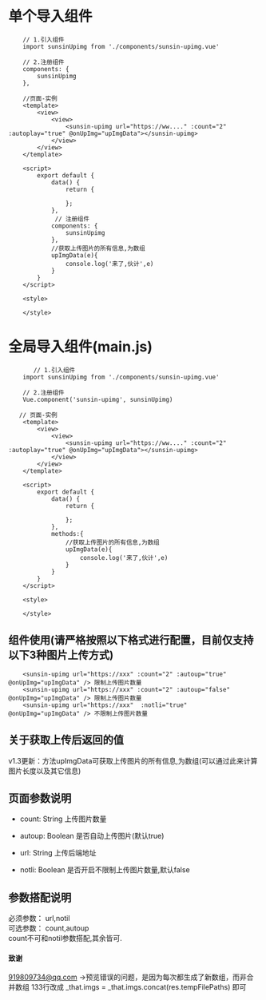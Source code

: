 # 单个导入组件
```
    // 1.引入组件
    import sunsinUpimg from './components/sunsin-upimg.vue'

    // 2.注册组件
    components: {
        sunsinUpimg
    },

    //页面-实例
    <template>
        <view>
            <view>
                <sunsin-upimg url="https://ww...." :count="2" :autoplay="true" @onUpImg="upImgData"></sunsin-upimg>
            </view>
        </view>
    </template>

    <script>
        export default {
            data() {
                return {

                };
            },
             // 注册组件
            components: {
                sunsinUpimg
            },
			//获取上传图片的所有信息,为数组
			upImgData(e){
				console.log('来了,伙计',e)
			}
        }
    </script>

    <style>

    </style>
```

# 全局导入组件(main.js)
```
       // 1.引入组件
    import sunsinUpimg from './components/sunsin-upimg.vue'

    // 2.注册组件
    Vue.component('sunsin-upimg', sunsinUpimg)

   // 页面-实例
    <template>
        <view>
            <view>
                <sunsin-upimg url="https://ww...." :count="2" :autoplay="true" @onUpImg="upImgData"></sunsin-upimg>
            </view>
        </view>
    </template>

    <script>
        export default {
            data() {
                return {

                };
            },
			methods:{
				//获取上传图片的所有信息,为数组
				upImgData(e){
					console.log('来了,伙计',e)
				}
			}
        }
    </script>

    <style>

    </style>
```

## 组件使用(请严格按照以下格式进行配置，目前仅支持以下3种图片上传方式)
```
	<sunsin-upimg url="https://xxx" :count="2" :autoup="true" @onUpImg="upImgData" /> 限制上传图片数量
	<sunsin-upimg url="https://xxx" :count="2" :autoup="false" @onUpImg="upImgData" /> 限制上传图片数量
	<sunsin-upimg url="https://xxx"  :notli="true" @onUpImg="upImgData" /> 不限制上传图片数量 
```

## 关于获取上传后返回的值
v1.3更新：方法upImgData可获取上传图片的所有信息,为数组(可以通过此来计算图片长度以及其它信息)


## 页面参数说明

- count: String
上传图片数量

- autoup: Boolean
是否自动上传图片(默认true)

- url: String
上传后端地址

- notli: Boolean
是否开启不限制上传图片数量,默认false

## 参数搭配说明
必须参数： url,notil  
可选参数： count,autoup  
count不可和notil参数搭配,其余皆可.  


#### 致谢
919809734@qq.com ->预览错误的问题，是因为每次都生成了新数组，而非合并数组 133行改成 _that.imgs = _that.imgs.concat(res.tempFilePaths) 即可
